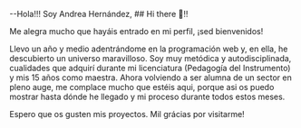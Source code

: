 
--Hola!!! Soy Andrea Hernández, ## Hi there 👋!!

Me alegra mucho que hayáis entrado en mi perfil, ¡sed bienvenidos!

Llevo un año y medio adentrándome en la programación web y, en ella, he descubierto un universo maravilloso. Soy muy metódica y autodisciplinada, cualidades que adquirí durante mi licenciatura (Pedagogía del Instrumento) y mis 15 años como maestra. Ahora volviendo a ser alumna de un sector en pleno auge, me complace mucho que estéis aqui, porque asi os puedo mostrar hasta dónde he llegado y mi proceso durante todos estos meses.

Espero que os gusten mis proyectos. Mil grácias por visitarme!


